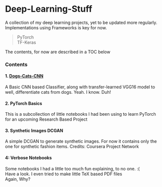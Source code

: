 # Deep-Learning-Stuff
A collection of my deep learning projects, yet to be updated more regularly.  
Implementations using Frameworks is key for now.
> PyTorch  
  TF-Keras
  
The contents, for now are described in a TOC below  
### Contents
#### 1. [Dogs-Cats-CNN](Deep-Learning-Stuff/Dogs-Cats-CNN/)
A Basic CNN based Classifier, along with transfer-learned VGG16 model to well, differentiate cats from dogs. Yeah. I know. Duh!
#### 2.  PyTorch Basics
This is a subcollection of little notebooks I had been using to learn PyTorch for an upcoming Research Based Project
#### 3. Synthetic Images DCGAN
A simple DCGAN to generate synthetic images. For now it contains only the one for synthetic fashion items.
Credits: Coursera Project Network

#### 4: Verbose Notebooks
Some notebooks I had a little too much fun explaining, to no one. :(  
Have a look. I even tried to make little TeX based PDF files  
Again, Why?
